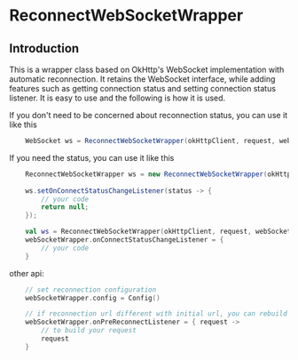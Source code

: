 # ReconnectWebSocketWrapper

## Introduction

This is a wrapper class based on OkHttp's WebSocket implementation with automatic reconnection. 
It retains the WebSocket interface, while adding features such as getting connection status and 
setting connection status listener. It is easy to use and the following is how it is used.

If you don't need to be concerned about reconnection status, you can use it like this
```java
    WebSocket ws = ReconnectWebSocketWrapper(okHttpClient, request, webSocketListener);
```

If you need the status, you can use it like this
```java
    ReconnectWebSocketWrapper ws = new ReconnectWebSocketWrapper(okHttpClient, request, webSocketListener);
    
    ws.setOnConnectStatusChangeListener(status -> {
        // your code
        return null;
    });
```

```kotlin
    val ws = ReconnectWebSocketWrapper(okHttpClient, request, webSocketListener)
    webSocketWrapper.onConnectStatusChangeListener = {
        // your code
    }
```

other api:

```kotlin
    // set reconnection configuration
    webSocketWrapper.config = Config()

    // if reconnection url different with initial url, you can rebuild a request from this listener
    webSocketWrapper.onPreReconnectListener = { request -> 
        // to build your request
        request
    }
```